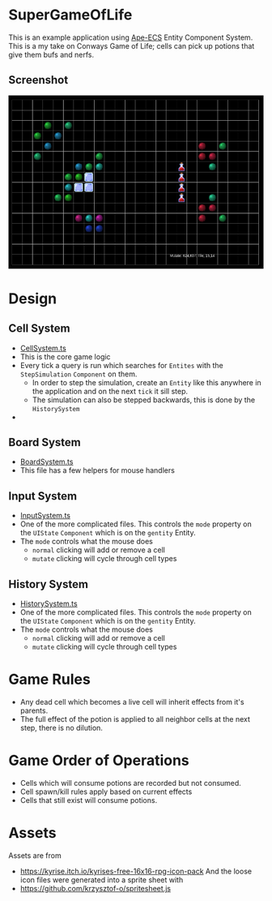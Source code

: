 # SuperGameOfLife
This is an example application using [Ape-ECS](https://github.com/fritzy/ape-ecs) Entity Component System.  This is a my take on Conways Game of Life; cells can pick up potions that give them bufs and nerfs.

## Screenshot
![A Screenshot](https://github.com/esromneb/SuperGameOfLife/raw/master/assets/screenshot01.png)

# Design

## Cell System
* [CellSystem.ts](https://github.com/esromneb/SuperGameOfLife/blob/master/src/systems/CellSystem.ts)
* This is the core game logic
* Every tick a query is run which searches for `Entites` with the `StepSimulation` `Component` on them.
  * In order to step the simulation, create an `Entity` like this anywhere in the application and on the next `tick` it sill step.
  * The simulation can also be stepped backwards, this is done by the `HistorySystem`
* 

## Board System
* [BoardSystem.ts](https://github.com/esromneb/SuperGameOfLife/blob/master/src/systems/BoardSystem.ts)
* This file has a few helpers for mouse handlers

## Input System
* [InputSystem.ts](https://github.com/esromneb/SuperGameOfLife/blob/master/src/systems/InputSystem.ts)
* One of the more complicated files.  This controls the `mode` property on the `UIState` `Component` which is on the `gentity` Entity.
* The `mode` controls what the mouse does
  * `normal` clicking will add or remove a cell
  * `mutate` clicking will cycle through cell types

## History System
* [HistorySystem.ts](https://github.com/esromneb/SuperGameOfLife/blob/master/src/systems/HistorySystem.ts)
* One of the more complicated files.  This controls the `mode` property on the `UIState` `Component` which is on the `gentity` Entity.
* The `mode` controls what the mouse does
  * `normal` clicking will add or remove a cell
  * `mutate` clicking will cycle through cell types

# Game Rules
* Any dead cell which becomes a live cell will inherit effects from it's parents.
* The full effect of the potion is applied to all neighbor cells at the next step, there is no dilution.

# Game Order of Operations
* Cells which will consume potions are recorded but not consumed.
* Cell spawn/kill rules apply based on current effects
* Cells that still exist will consume potions.

# Assets
Assets are from
* https://kyrise.itch.io/kyrises-free-16x16-rpg-icon-pack
And the loose icon files were generated into a sprite sheet with
* https://github.com/krzysztof-o/spritesheet.js

